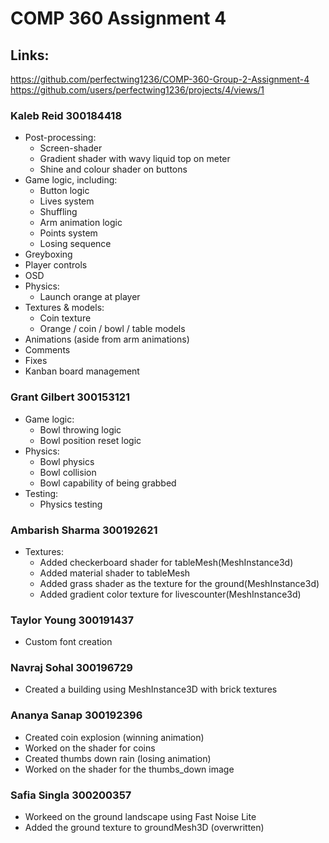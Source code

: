 # COMP 360 Assignment 4

## Links:
https://github.com/perfectwing1236/COMP-360-Group-2-Assignment-4
https://github.com/users/perfectwing1236/projects/4/views/1

### Kaleb Reid 300184418
* Post-processing:
  * Screen-shader
  * Gradient shader with wavy liquid top on meter
  * Shine and colour shader on buttons
* Game logic, including:
  * Button logic
  * Lives system
  * Shuffling
  * Arm animation logic
  * Points system
  * Losing sequence
* Greyboxing
* Player controls
* OSD
* Physics:
  * Launch orange at player
* Textures & models:
  * Coin texture
  * Orange / coin / bowl / table models
* Animations (aside from arm animations)
* Comments
* Fixes
* Kanban board management

### Grant Gilbert 300153121
* Game logic:
  * Bowl throwing logic
  * Bowl position reset logic
* Physics:
  * Bowl physics
  * Bowl collision
  * Bowl capability of being grabbed
* Testing:
  * Physics testing
 
 
### Ambarish Sharma 300192621
 * Textures:
   * Added checkerboard shader for tableMesh(MeshInstance3d)
   * Added material shader to tableMesh
   * Added grass shader as the texture for the ground(MeshInstance3d)
   * Added gradient color texture for livescounter(MeshInstance3d)

### Taylor Young 300191437
* Custom font creation

### Navraj Sohal 300196729
* Created a building using MeshInstance3D with brick textures

### Ananya Sanap 300192396
* Created coin explosion (winning animation)
* Worked on the shader for coins
* Created thumbs down rain (losing animation)
* Worked on the shader for the thumbs_down image

### Safia Singla 300200357
* Workeed on the ground landscape using Fast Noise Lite
* Added the ground texture to groundMesh3D (overwritten)
